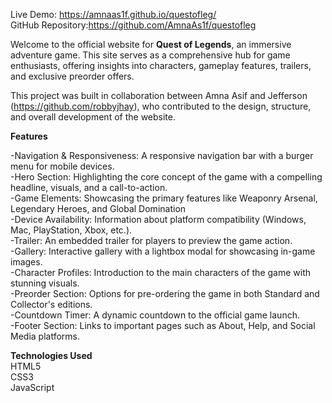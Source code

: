 
Live Demo: https://amnaas1f.github.io/questofleg/ <br />
GitHub Repository:https://github.com/AmnaAs1f/questofleg


Welcome to the official website for **Quest of Legends**, an immersive adventure game. This site serves as a comprehensive hub for game enthusiasts, offering insights into characters, gameplay features, trailers, and exclusive preorder offers.

This project was built in collaboration between Amna Asif and Jefferson (https://github.com/robbyjhay), who contributed to the design, structure, and overall development of the website.<br />

**Features** <br />

-Navigation & Responsiveness: A responsive navigation bar with a burger menu for mobile devices. <br />
-Hero Section: Highlighting the core concept of the game with a compelling headline, visuals, and a call-to-action. <br />
-Game Elements: Showcasing the primary features like Weaponry Arsenal, Legendary Heroes, and Global Domination <br />
-Device Availability: Information about platform compatibility (Windows, Mac, PlayStation, Xbox, etc.). <br />
-Trailer: An embedded trailer for players to preview the game action. <br />
-Gallery: Interactive gallery with a lightbox modal for showcasing in-game images.<br />
-Character Profiles: Introduction to the main characters of the game with stunning visuals.<br />
-Preorder Section: Options for pre-ordering the game in both Standard and Collector's editions.<br />
-Countdown Timer: A dynamic countdown to the official game launch.<br />
-Footer Section: Links to important pages such as About, Help, and Social Media platforms.<br />


**Technologies Used** <br />
HTML5 <br />
CSS3 <br />
JavaScript<br />
